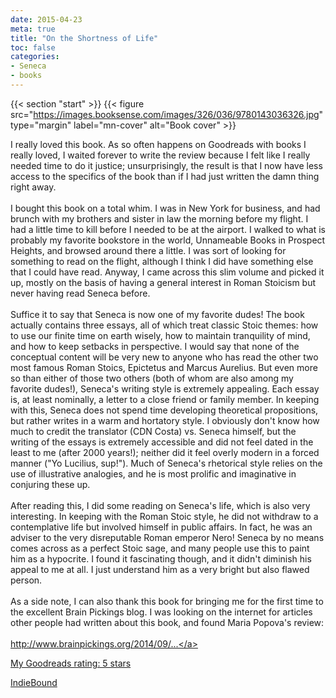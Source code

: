 ```yaml
---
date: 2015-04-23
meta: true
title: "On the Shortness of Life"
toc: false
categories:
- Seneca
- books
---
```


{{< section "start" >}}
{{< figure src="https://images.booksense.com/images/326/036/9780143036326.jpg" type="margin" label="mn-cover" alt="Book cover" >}}

I really loved this book. As so often happens on Goodreads with books I really loved, I waited forever to write the review because I felt like I really needed time to do it justice; unsurprisingly, the result is that I now have less access to the specifics of the book than if I had just written the damn thing right away.<br /><br />I bought this book on a total whim. I was in New York for business, and had brunch with my brothers and sister in law the morning before my flight. I had a little time to kill before I needed to be at the airport. I walked to what is probably my favorite bookstore in the world, Unnameable Books in Prospect Heights, and browsed around there a little. I was sort of looking for something to read on the flight, although I think I did have something else that I could have read. Anyway, I came across this slim volume and picked it up, mostly on the basis of having a general interest in Roman Stoicism but never having read Seneca before. <br /><br />Suffice it to say that Seneca is now one of my favorite dudes! The book actually contains three essays, all of which treat classic Stoic themes: how to use our finite time on earth wisely, how to maintain tranquility of mind, and how to keep setbacks in perspective. I would say that none of the conceptual content will be very new to anyone who has read the other two most famous Roman Stoics, Epictetus and Marcus Aurelius. But even more so than either of those two others (both of whom are also among my favorite dudes!), Seneca's writing style is extremely appealing. Each essay is, at least nominally, a letter to a close friend or family member. In keeping with this, Seneca does not spend time developing theoretical propositions, but rather writes in a warm and hortatory style. I obviously don't know how much to credit the translator (CDN Costa) vs. Seneca himself, but the writing of the essays is extremely accessible and did not feel dated in the least to me (after 2000 years!); neither did it feel overly modern in a forced manner ("Yo Lucilius, sup!"). Much of Seneca's rhetorical style relies on the use of illustrative analogies, and he is most prolific and imaginative in conjuring these up.<br /><br />After reading this, I did some reading on Seneca's life, which is also very interesting. In keeping with the Roman Stoic style, he did not withdraw to a contemplative life but involved himself in public affairs. In fact, he was an adviser to the very disreputable Roman emperor Nero! Seneca by no means comes across as a perfect Stoic sage, and many people use this to paint him as a hypocrite. I found it fascinating though, and it didn't diminish his appeal to me at all. I just understand him as a very bright but also flawed person.<br /><br />As a side note, I can also thank this book for bringing me for the first time to the excellent Brain Pickings blog. I was looking on the internet for articles other people had written about this book, and found Maria Popova's review:<br /><br /><a target="_blank" href="http://www.brainpickings.org/2014/09/01/seneca-on-the-shortness-of-life/" rel="nofollow noopener">http://www.brainpickings.org/2014/09/...</a>

[My Goodreads rating: 5 stars](https://www.goodreads.com/review/show/1258897306)  

[IndieBound](https://www.indiebound.org/book/9780143036326)
